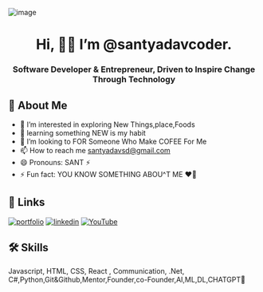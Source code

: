 
![image](https://github.com/user-attachments/assets/4887bf71-d4a2-4fc2-b6b7-148b6dc729bb)





<h1 align="center">Hi, 🫶🏻 I’m @santyadavcoder.</h1>
<h3 align="center">Software Developer & Entrepreneur, Driven to Inspire Change Through Technology</h3>








<!---



santyadavcoder/santyadavcoder is a ✨ special ✨ repository because its `README.md` (this file) appears on your GitHub profile.
You can click the Preview link to take a look at your changes.
--->



## 🚀 About Me


- 👀 I’m interested in exploring  New Things,place,Foods
- 🌱 learning  something NEW is my habit 
- 💞️ I’m looking to FOR Someone Who Make COFEE For Me
- 📫 How to reach me santyadavsd@gmail.com
- 😄 Pronouns: SANT ⚡️
- ⚡ Fun fact: YOU KNOW SOMETHING ABOU^T ME ❤️‍🔥




## 🔗 Links
[![portfolio](https://img.shields.io/badge/my_portfolio-000?style=for-the-badge&logo=ko-fi&logoColor=white)](https://santyadavcoder.github.io/sant/)
[![linkedin](https://img.shields.io/badge/linkedin-0A66C2?style=for-the-badge&logo=linkedin&logoColor=white)](https://www.linkedin.com/in/santosh-yadav-5a4250255/)
[![YouTube](https://img.shields.io/badge/YouTube-FF0000?style=for-the-badge&logo=youtube&logoColor=white)](https://www.youtube.com/@Pro_coder_ji)




## 🛠 Skills
Javascript, HTML, CSS, React , Communication, .Net, C#,Python,Git&Github,Mentor,Founder,co-Founder,AI,ML,DL,CHATGPT🫡 





    




